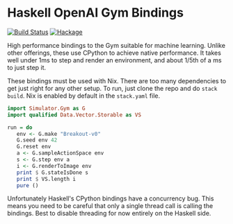 # Haskell OpenAI Gym Bindings

[![Build Status](https://github.com/abarbu/gym-haskell/actions/workflows/CI.yaml/badge.svg)](https://github.com/abarbu/gym-haskell/actions/workflows/CI.yaml)
[![Hackage](https://img.shields.io/hackage/v/gym.svg)](https://hackage.haskell.org/package/gym)

High performance bindings to the Gym suitable for machine learning. Unlike other
offerings, these use CPython to achieve native performance. It takes well under
1ms to step and render an environment, and about 1/5th of a ms to just step it.

These bindings must be used with Nix. There are too many dependencies to get
just right for any other setup. To run, just clone the repo and do `stack
build`. Nix is enabled by default in the `stack.yaml` file.

```haskell
import Simulator.Gym as G
import qualified Data.Vector.Storable as VS

run = do
   env <- G.make "Breakout-v0"
   G.seed env 42
   G.reset env
   a <- G.sampleActionSpace env
   s <- G.step env a
   i <- G.renderToImage env
   print $ G.stateIsDone s
   print $ VS.length i
   pure ()
```

Unfortunately Haskell's CPython bindings have a concurrency bug. This means you
need to be careful that only a single thread call is calling the bindings. Best
to disable threading for now entirely on the Haskell side.
